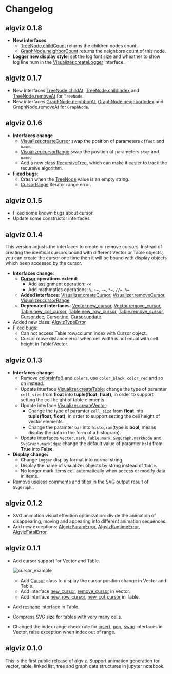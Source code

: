 # Changelog

## algviz 0.1.8

+ **New interfaces**:
    + [TreeNode.childCount](https://algviz.readthedocs.io/en/0.1.8/api.html#algviz.tree.TreeNode.childCount) returns the children nodes count. 
    + [GraphNode.neighborCount](https://algviz.readthedocs.io/en/0.1.8/api.html#algviz.graph.GraphNode.neighborCount) returns the neighbors count of this node.
+ **Logger new display style**: set the log font size and wheather to show log line num in the [Visualizer.createLogger](https://algviz.readthedocs.io/en/0.1.8/api.html#algviz.visual.Visualizer.createLogger) interface.

## algviz 0.1.7

+ New interfaces [TreeNode.childAt](https://algviz.readthedocs.io/en/0.1.7/api.html#algviz.tree.TreeNode.childAt),
[TreeNode.childIndex](https://algviz.readthedocs.io/en/0.1.7/api.html#algviz.tree.TreeNode.childIndex) and 
[TreeNode.removeAt](https://algviz.readthedocs.io/en/0.1.7/api.html#algviz.tree.TreeNode.removeAt) for `TreeNode`.
+ New interfaces [GraphNode.neighborAt](https://algviz.readthedocs.io/en/0.1.7/api.html#algviz.graph.GraphNode.neighborAt),
[GraphNode.neighborIndex](https://algviz.readthedocs.io/en/0.1.7/api.html#algviz.graph.GraphNode.neighborIndex) and 
[GraphNode.removeAt](https://algviz.readthedocs.io/en/0.1.7/api.html#algviz.graph.GraphNode.removeAt) for `GraphNode`.

## algviz 0.1.6

+ **Interfaces change**
    + [Visualizer.createCursor](https://algviz.readthedocs.io/en/0.1.6/api.html#algviz.visual.Visualizer.createCursor) swap the position of parameters `offset` and `name`.
    + [Visualizer.cursorRange](https://algviz.readthedocs.io/en/0.1.6/api.html#algviz.visual.Visualizer.cursorRange) swap the position of parameters `step` and `name`.
    + Add a new class [RecursiveTree](https://algviz.readthedocs.io/en/0.1.6/api.html#algviz.tree.RecursiveTree), which can make it easier to track the recursive algorithm.
+ **Fixed bugs**:
    + Crash when the [TreeNode](https://algviz.readthedocs.io/en/0.1.6/api.html#algviz.tree.TreeNode) value is an empty string.
    + [CursorRange](https://algviz.readthedocs.io/en/0.1.6/api.html/#algviz.Visualizer.cursorRange) iterator range error.

## algviz 0.1.5

+ Fixed some known bugs about cursor.
+ Update some constructor interfaces.

## algviz 0.1.4

This version adjusts the interfaces to create or remove cursors.
Instead of creating the identical cursors bound with different Vector or Table objects,
you can create the cursor one time then it will be bound with display objects which been accessed by the cursor.

+ **Interfaces change**:
    + **[Cursor](https://algviz.readthedocs.io/en/0.1.4/api.html#algviz.cursor.Cursor) operations extend**:
        + Add assignment operation: `<<`
        + Add mathmatics operations: `%`, `+=`, `-=`, `*=`, `//=`, `%=`
    + **Added interfaces**: [Visualizer.createCursor](https://algviz.readthedocs.io/en/0.1.4/api.html#algviz.visual.Visualizer.createCursor), [Visualizer.removeCursor](https://algviz.readthedocs.io/en/0.1.4/api.html#algviz.visual.Visualizer.removeCursor), [Visualizer.cursorRange](https://algviz.readthedocs.io/en/0.1.4/api.html#algviz.visual.Visualizer.cursorRange)
    + **Deprecated interfaces**: [Vector.new_cursor](https://algviz.readthedocs.io/en/0.1.3/api.html#algviz.vector.Vector.new_cursor), [Vector.remove_cursor](https://algviz.readthedocs.io/en/0.1.3/api.html#algviz.vector.Vector.remove_cursor), [Table.new_col_cursor](https://algviz.readthedocs.io/en/0.1.3/api.html#algviz.table.Table.new_col_cursor), [Table.new_row_cursor](https://algviz.readthedocs.io/en/0.1.3/api.html#algviz.table.Table.new_row_cursor), [Table.remove_cursor](https://algviz.readthedocs.io/en/0.1.3/api.html#algviz.table.Table.remove_cursor), [Cursor.dec](https://algviz.readthedocs.io/en/0.1.3/api.html#algviz.cursor.Cursor.dec), [Cursor.inc](https://algviz.readthedocs.io/en/0.1.3/api.html#algviz.cursor.Cursor.inc), [Cursor.update](https://algviz.readthedocs.io/en/0.1.3/api.html#algviz.cursor.Cursor.update).
+ Added new class: [AlgvizTypeError](https://algviz.readthedocs.io/en/0.1.4/api.html#algviz.utility.AlgvizTypeError).
+ Fixed bugs:
    + Can not access Table row/column index with Cursor object.
    + Cursor move distance error when cell width is not equal with cell height in Table/Vector.

## algviz 0.1.3

+ **Interfaces change**:
    + Remove [colorsInfo()](https://algviz.readthedocs.io/en/0.1.1/api.html#algviz.colorsInfo) and `colors`, use `color_black`, `color_red` and so on instead.
    + Update interface [Visualizer.createTable](https://algviz.readthedocs.io/en/latest/api.html#algviz.visual.Visualizer.createTable): change the type of paramter `cell_size` from **float** into **tuple(float, float)**, in order to support setting the cell height of table elements.
    + Update interface [Visualizer.createVector](https://algviz.readthedocs.io/en/latest/api.html#algviz.visual.Visualizer.createVector):
        + Change the type of paramter `cell_size` from **float** into **tuple(float, float)**, in order to support setting the cell height of vector elements.
        + Change the paramter `bar` into `histogram`(type is **bool**, means display the data in the form of a histogram).
    + Update interfaces `Vector.mark`, `Table.mark`, `SvgGraph.markNode` and `SvgGraph.markEdge`: change the default value of paramter `hold` from **True** into **False**.
+ **Display change:**
    + Change `Logger` display format into normal string.
    + Display the name of visualizer objects by string instead of `Table`.
    + No longer mark items cell automatically when access or modify data in items.
+ Remove useless comments and titles in the SVG output result of `SvgGraph`..

## algviz 0.1.2

+ SVG animation visual effection optimization: divide the animation of disappearing, moving and appearing into different animation sequences.
+ Add new exceptions: [AlgvizParamError](https://algviz.readthedocs.io/en/latest/api.html#algviz.AlgvizParamError), [AlgvizRuntimeError](https://algviz.readthedocs.io/en/latest/api.html#algviz.AlgvizRuntimeError), [AlgvizFatalError](https://algviz.readthedocs.io/en/latest/api.html#algviz.AlgvizFatalError).

## algviz 0.1.1

+ Add cursor support for Vector and Table.

    ![cursor_example](https://cdn.jsdelivr.net/gh/zjl9959/algviz@main/docs/animation_images/vector_cursor_example.svg)

    + Add [Cursor](https://algviz.readthedocs.io/en/0.1.1/api.html#algviz.cursor.Cursor) class to display the cursor position change in Vector and Table.
    + Add interface [new_cursor](https://algviz.readthedocs.io/en/0.1.1/api.html#algviz.vector.Vector.new_cursor), [remove_cursor](https://algviz.readthedocs.io/en/0.1.1/api.html#algviz.vector.Vector.remove_cursor) in Vector.
    + Add interface [new_row_cursor](https://algviz.readthedocs.io/en/0.1.1/api.html#algviz.table.Table.new_col_cursor), [new_col_cursor](https://algviz.readthedocs.io/en/0.1.1/api.html#algviz.table.Table.new_row_cursor) in Table.
+ Add [reshape](https://algviz.readthedocs.io/en/0.1.1/api.html#algviz.table.Table.reshape) interface in Table.
+ Compress SVG size for tables with very many cells.
+ Changed the index range check rule for [insert](https://algviz.readthedocs.io/en/0.1.1/api.html#algviz.vector.Vector.insert), [pop](https://algviz.readthedocs.io/en/0.1.1/api.html#algviz.vector.Vector.pop), [swap](https://algviz.readthedocs.io/en/0.1.1/api.html#algviz.vector.Vector.swap) interfaces in Vector, raise exception when index out of range.

## algviz 0.1.0

This is the first public release of algviz. Support animation generation for vector, table, linked list, tree and graph data structures in jupyter notebook.
